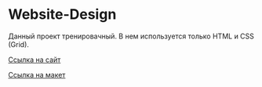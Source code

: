 # Website-Design

Данный проект тренировачный. В нем используется только HTML и CSS (Grid).

<a href="https://html-preview.github.io/?url=https://github.com/MiroshnikovLI/Website-Design/blob/main/index.html">Ссылка на сайт</a>

<a href="https://www.figma.com/design/x111KvCCcDgm5uF3f5t3OZ/Grid-Website-Design-(Community)?node-id=0-3&t=mRzAbXJRnaoNwr3k-0">Ссылка на макет</a>